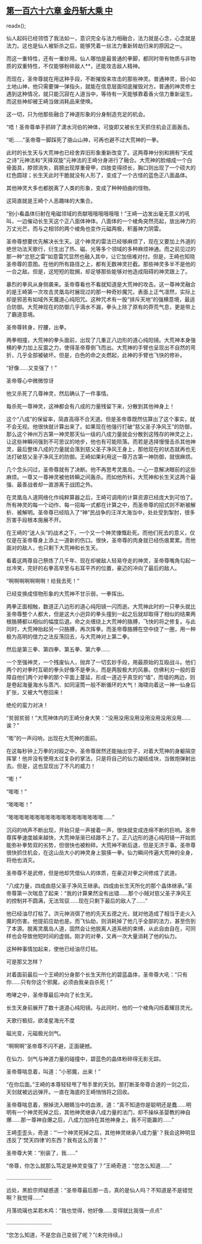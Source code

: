 ## [第一百六十六章 金丹斩大乘 中](https://www.xxbiquge.com/11_11207/9099130.html)
readx();

  仙人起码已经领悟了我法如一，意识完全与法力相融合，法力就是心念，心念就是法力。这也是仙人被斩杀之后，能够凭着一丝法力重新转劫归来的原因之一。

  而这一重特性，还有一重妙用。仙人哪怕是最普通的拳脚，都同时带有物质与非物质的双重特性，不仅能够粉碎敌人**，还能攻击敌人精神。

  而现在，圣帝尊就在用这种手段，不断摧毁来攻击的那些神灵。普通神灵，弱小如土地山神，他只需要弹一弹指头，就能在信息层面彻底摧毁对方。普通的神灵修士遇到这种情况，就只能沉寂在人道当中，等待有一天能够靠着香火信力重新诞生。而这些神却被王崎当做消耗品来使唤。

  这一切，只为他那些融合了神道形象的分身制造充足的机会。

  “唔！圣帝尊单手抓碎了潇水河伯的神体，可旋即又被长生天抓住机会正面轰击。

  “呃……”圣帝尊一脚踩死了骆山山神，可再也避不过大荒神的一拳。

  此时的长生天与大荒神也已经舍弃旧形象重新改变了。这两尊神分别和拥有“天成之诗”元神法和“天择双旋”元神法的王崎分身进行了融合。大荒神的脸缩成一个白骨面具，脖颈消失，肩膀出现厚重骨甲，四肢变得颀长，胸口则出现了一个硕大的红色圆球；长生天此时干脆就没有人形了，变成了一个古怪的蓝色正八面晶体。

  其他神灵大多也都脱离了人类的形象，变成了种种扭曲的怪物。

  这简直就是王崎个人恶趣味的大集合。

  “别小看晶体衍射在电磁领域的贡献哦哦哦哦哦哦！”王崎一边发出毫无意义的吼叫，一边催动长生天这个正八面体神体。八面体的一个棱角突然亮起，放出神力的万丈光芒。而与之相邻的两个棱角也变作元磁两极，积蓄神力阴雷。

  圣帝尊想要优先解决长生天。这个神灵的雷法已经够麻烦了，现在又要加上外道的绝世功法天歌行，衍生出了热、磁、光等多个领域的多种麻烦神通。而之前见过的那一种“忿怒之雷”如意雷咒显然也融入其中，让它加倍难对付。但是，王崎也知晓圣帝尊的意图。在他的所有路径之上，都有无数神灵拦截。那些神灵多半不是他的一合之敌。但是，这短短的耽搁，却足够那些能够对他造成阻碍的神灵跟上了。

  暴烈的拳风从身侧袭来。圣帝尊看也不看就知道是大荒神的攻击。这一尊神灵融合的是王崎第一次攻击灵凰岛时展现过的那一种奇妙魔咒，表面上正气凛然，实际上却是邪恶有如域外天魔道心纯阳咒。这种咒术有一股“排斥天地”的强横意境，最适合防御。大荒神现在的防御几乎滴水不漏，拳头上除了原有的莽荒气息，更是带上了霸道意境。

  圣帝尊转身，拧腰，出拳。

  两拳相撞，大荒神的拳头面前，出现了几重正八边形的道心纯阳镜。大荒神本身强横的拳力加上反震之力，使得圣帝尊倒飞而出。大荒神的手臂也呈现出不自然的弯折，几乎全部被破坏。但是，白色的命之炎燃起，此神的手臂也飞快的修补。

  “好像……又变强了！”

  圣帝尊心中微微惊讶

  他又杀死了几尊神灵，然后确认了一件事情。

  每杀死一尊神灵，这神都会有八成的力量残留下来，分散到其他神身上！

  这个“八成”的保留率，简直高得不合天道。但是圣帝尊既然估算出了这个事实，就不会无视。他很快就计算出来了。如果现在他强行打破“慈父圣子净风王”的防御，那么这个神州万古第一神灵那天仙一级的八成力量就会分散到这残存的神灵之上，让这些神瞬间强到不可思议的地步，他也有可能陨落。而若是选择慢慢击杀其他神灵，最后整体八成的力量就会落到慈父圣子净风王身上，那他现在的状态就再也无法打破慈父圣子净风王的防御。王崎如果利用这一尊万古第一神防御，就很麻烦。

  几个念头闪过，圣帝尊就有了决断。他不再思考灵凰岛，一心一意解决眼前的这些麻烦。一尊又一尊神灵被他转瞬之间轰杀。而如他所料，大荒神和长生天这两个最强、最善战者却一直游离于战团之外。

  在灵凰岛人道网络化作纯粹算器之后，王崎可调用的计算资源已经庞大到可怕了。所有神灵的每一个动作、每一招每一式都在计算之中，而圣帝尊的招式则不断被解析、被解明。圣帝尊已经陷入了“神”民战争的汪洋大海当中，处处受到掣肘，很多厉害手段根本施展不开。

  在王崎的“送人头”的战术之下，一个又一个神灵慷慨赴死。而他们死去的意义，仅仅是在圣帝尊身上添上一道新的伤口。很快，圣帝尊的肉身就已经伤痕累累。而他面对的敌人，也只剩下大荒神和长生天。

  看着这两尊自己祭炼了几千年、现在却被敌人轻易夺走的神灵，圣帝尊嘴角勾起一丝冷笑，完好的右拳高举至与右耳平齐的位置，豪迈的冲向了最后的敌人。

  “啊啊啊啊啊啊啊！给我去死！”

  已经变换成怪物形象的大荒神不甘示弱，一拳挥出。

  两拳正面相触，数道正八边形的道心纯阳镜一闪而逝。大荒神此时的一只拳头就比圣帝尊整个人都大，但是这大小迥异的拳头撞到一起之后就却取得了相似的结果两根胳膊都以相似的幅度后退。命之炎缠绕上大荒神的胳膊，飞快的将之修复。与此同时，大荒神抬起另一只胳膊，再次挥拳。而圣帝尊胳膊在空中绕了一圈，用一种极为高明的借力之法反荡回去，与大荒神对上第二拳。

  然后是第三拳、第四拳、第五拳、第六拳……

  一个至强神灵，一个残废仙人，抛弃了一切玄妙手段，用最原始的互殴战斗。他们两个的对拳时互砸的拳头好像不是拳头，而是两股极大的风暴。仿佛利刃一般的音障自他们两个对拳的那个平面上蔓延，形成一道近乎真空的“墙”，而墙的两边，则是卷起海量海水与蒸汽、如同滚筒一般不断循环的大气！海啸向着这一神一仙身后扩张，又被大气卷回来！

  绝伦的蛮力对决！

  “贫弱贫弱！”大荒神体内的王崎分身大笑：“没用没用没用没用没用没用没用……诶？”

  “嘭”的一声闷响，出现在大荒神的面前。

  在这每秒钟上万拳的对殴之中，圣帝尊居然还能抽出空子，对着大荒神的身躯隔空挥掌！他并没有使用太过复杂的掌法，只是将自己的仙力凝结成块，当做炮弹射出去。但是，这也显现出了不凡的威力！

  “嘭！”

  “嘭嘭！”

  “嘭嘭嘭！”

  “嘭嘭嘭嘭嘭嘭嘭嘭嘭嘭嘭嘭嘭嘭嘭嘭嘭嘭……”

  沉闷的响声不断出现，开始只是一声接着一声，很快就变成连绵不断的巨响。圣帝尊挥拳速度越来越快，大荒神渐渐已经跟不上了。正八边形的道心纯阳镜一开始凯能弥补拳势双的劣势，但很快也被粉碎。大荒神不断后退，但是无济于事。圣帝尊很快抓住机会，在这山岳大小的神灵身上狠揍一拳。仙力瞬间传遍大荒神的全身，将他也消灭。

  圣帝尊不是武修，但是他却凭借仙人的体质，在豪迈对拳之间修成了武道。

  “八成力量，四成由慈父圣子净风王继承。四成由长生天所化的那个晶体继承。”圣帝尊第一次喘息了起来：“我的计算果然没有出错……那个小贼对慈父圣子净风王的控制并不圆满，无法驾驭……现在只剩下最后的敌人了……”

  他已经油尽灯枯了。洪元神消弭了他的先天五德之光，就对他造成了相当于走火入魔的伤害。他提前应劫也是。而飞仙劫，则消耗掉了他几乎全部的法力，甚至伤到了本源。脱离灵凰岛人道，固然会让他脱离人道系统的束缚，从此自由自在，可同样也会导致他短时间的虚弱。刚才的对拳，又再一次大量消耗了他的仙力。

  这种种事情加起来，使他已经油尽灯枯。

  可是那又怎样？

  对着面前最后一个王崎的分身那个长生天所化的碧蓝晶体，圣帝尊大吼：“只有你……只有你这个邪魔，必须由我亲自杀死！”

  咆哮之中，圣帝尊最后冲向了长生天。

  长生天身前展开了数十道道心纯阳镜。与此同时，他的一个棱角闪烁着耀目灵光。

  天歌行极招，欲凌星海光不度

  磁光变，元磁极光剑气。

  “啊啊啊”圣帝尊不闪不避，正面硬撼。

  在仙力、剑气与神道力量的碰撞中，碧蓝色的晶体粉碎得无影无踪。

  圣帝尊喘息着，叫道：“小邪魔，出来！”

  “在你后面。”王崎的本尊轻轻甩了甩手里的天剑。那打断圣帝尊合道的一剑之后，天剑就被远远弹开。一直在海底的王崎悄悄将之回收。

  圣帝尊喘息着，擦掉流入眼睛当中的血液，道：“真不知道你是聪明还是蠢……明明有一个神灵死掉之后，其他神灵继承八成力量的法门，却不操纵圣婴教的神自爆……那一尊神自爆之后，八成力加持在其他神身上，我不可能赢的……”

  王崎歪歪头，奇道：“‘一个神灵死掉之后，其他神灵继承八成力量’？我会这种明显违反了‘焚天四律’的东西？我有这么厉害？”

  圣帝尊大笑：“别装了，我……”

  “帝尊，你怎么就那么笃定是神灵变强了？”王崎奇道：“您怎么知道……”

  …………………………

  远处，黑脸宗师疑惑道：“圣帝尊最后那一击，真的是仙人吗？不知道是不是错觉啊？我觉得……”

  月落琉璃也呆若木鸡：“我也觉得，他好像……变得就比我强一点点”

  …………………………

  “您怎么知道，不是您自己变弱了呢？”(未完待续。)
